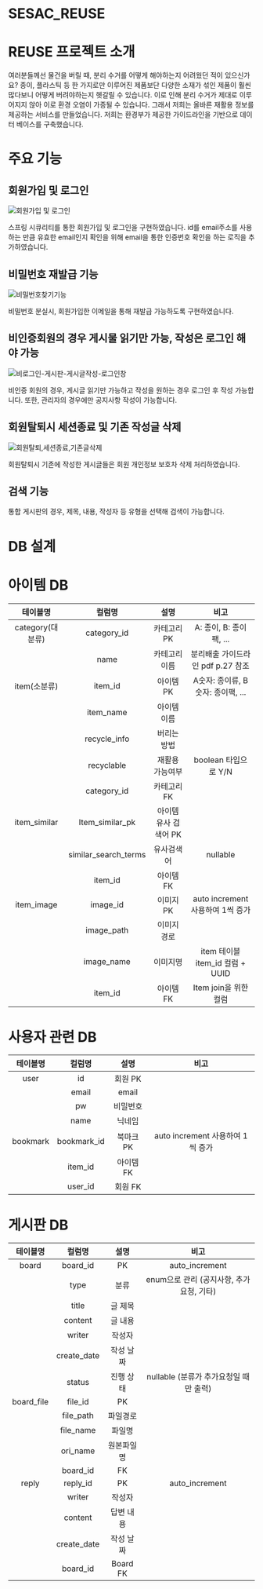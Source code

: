 # SESAC_REUSE

# REUSE 프로젝트 소개

여러분들께선 물건을 버릴 때, 분리 수거를 어떻게 해야하는지 어려웠던 적이 있으신가요?
종이, 플라스틱 등 한 가지로만 이루어진 제품보단 다양한 소재가 섞인 제품이 훨씬 많다보니 어떻게 버려야하는지 헷갈릴 수 있습니다. 이로 인해 분리 수거가 제대로 이루어지지 않아 이로 환경 오염이 가증될 수 있습니다. 그래서 저희는 올바른 재활용 정보를 제공하는 서비스를 만들었습니다.
저희는 환경부가 제공한 가이드라인을 기반으로 데이터 베이스를 구축했습니다.


# 주요 기능

## 회원가입 및 로그인
![회원가입 및 로그인](https://github.com/devyejin/sesac_reuse_prj/assets/109127968/88e07f56-7cbd-487c-bc0f-296792fe78a8)

스프링 시큐리티를 통한 회원가입 및 로그인을 구현하였습니다. id를 email주소를 사용하는 만큼 유효한 email인지 확인을 위해 email을 통한 인증번호 확인을 하는 로직을 추가하였습니다.

## 비밀번호 재발급 기능
![비밀번호찾기기능](https://github.com/devyejin/sesac_reuse_prj/assets/109127968/6f7cdd95-c2d5-4bce-a0d5-184c1ee5cdf6)

비밀번호 분실시, 회원가입한 이메일을 통해 재발급 가능하도록 구현하였습니다.

## 비인증회원의 경우 게시물 읽기만 가능, 작성은 로그인 해야 가능

![비로그인-게시판-게시글작성-로그인창](https://github.com/devyejin/sesac_reuse_prj/assets/109127968/8762b001-aa1b-484e-8b94-92e932f45799)

비인증 회원의 경우, 게시글 읽기만 가능하고 작성을 원하는 경우 로그인 후 작성 가능합니다.
또한, 관리자의 경우에만 공지사항 작성이 가능합니다.


## 회원탈퇴시 세션종료 및 기존 작성글 삭제
![회원탈퇴,세션종료,기존글삭제](https://github.com/devyejin/sesac_reuse_prj/assets/109127968/96ae83d7-be72-4816-8ee0-78ad6661fd0d)

회원탈퇴시 기존에 작성한 게시글들은 회원 개인정보 보호차 삭제 처리하였습니다.

## 검색 기능

통합 게시판의 경우, 제목, 내용, 작성자 등 유형을 선택해 검색이 가능합니다.

# DB 설계

# 아이템 DB

| 테이블명 | 컬럼명 | 설명 | 비고 |
|:--------:|:------:|:----:|:----:|
| category(대분류) | category_id | 카테고리 PK | A: 종이, B: 종이팩, ... |
|  | name | 카테고리 이름 | 분리배출 가이드라인 pdf p.27 참조 |
| item(소분류) | item_id | 아이템 PK | A숫자: 종이류, B숫자: 종이팩, ... |
|  | item_name | 아이템 이름 |  |
|  | recycle_info | 버리는 방법 |  |
|  | recyclable | 재활용 가능여부 | boolean 타입으로 Y/N |
|  | category_id | 카테고리 FK |  |
| item_similar | Item_similar_pk | 아이템 유사 검색어 PK |  |
|  | similar_search_terms | 유사검색어 | nullable |
|  | item_id | 아이템FK |  |
| item_image | image_id | 이미지 PK | auto increment 사용하여 1씩 증가 |
|  | image_path | 이미지 경로 |  |
|  | image_name | 이미지명 | item 테이블 item_id 컬럼 + UUID |
|  | item_id | 아이템 FK | Item join을 위한 컬럼 |

# 사용자 관련 DB

| 테이블명 | 컬럼명 | 설명 | 비고 |
|:--------:|:------:|:----:|:----:|
| user | id | 회원 PK |  |
|  | email | email |  |
|  | pw | 비밀번호 |  |
|  | name | 닉네임 |  |
| bookmark | bookmark_id | 북마크 PK | auto increment 사용하여 1씩 증가 |
|  | item_id | 아이템 FK |  |
|  | user_id | 회원 FK |  |

# 게시판 DB

| 테이블명 | 컬럼명 | 설명 | 비고 |
|:--------:|:------:|:----:|:----:|
| board | board_id | PK | auto_increment |
|  | type | 분류 | enum으로 관리 (공지사항, 추가요청, 기타) |
|  | title | 글 제목 |  |
|  | content | 글 내용 |  |
|  | writer | 작성자 |  |
|  | create_date | 작성 날짜 |  |
|  | status | 진행 상태 | nullable (분류가 추가요청일 때만 출력) |
| board_file | file_id | PK |  |
|  | file_path | 파일경로 |  |
|  | file_name | 파일명 |  |
|  | ori_name | 원본파일명 |  |
|  | board_id | FK |  |
| reply | reply_id | PK | auto_increment |
|  | writer | 작성자 |  |
|  | content | 답변 내용 |  |
|  | create_date | 작성 날짜 |  |
|  | board_id | Board FK |  |
